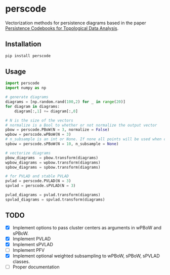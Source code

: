 perscode
===

Vectorization methods for persistence diagrams based in the paper [Persistence Codebooks for
Topological Data Analysis](https://arxiv.org/abs/1802.04852).

## Installation

```python
pip install perscode
```

## Usage

```python
import perscode
import numpy as np

# generate diagrams
diagrams = [np.random.rand(100,2) for _ in range(20)]
for diagram in diagrams:
    diagram[:,1] += diagram[:,0]

# N is the size of the vectors
# normalize is a Bool to whether or not normalize the output vector
pbow = perscode.PBoW(N = 3, normalize = False)
wpbow = perscode.wPBoW(N = 3)
# n_subsample is an int or None. If none all points will be used when calculating GMMs.
spbow = perscode.sPBoW(N = 10, n_subsample = None)

# vectorize diagrams
pbow_diagrams  = pbow.transform(diagrams)
wpbow_diagrams = wpbow.transform(diagrams)
spbow_diagrams = spbow.transform(diagrams)

# for PVLAD and stable PVLAD
pvlad = perscode.PVLAD(N = 3)
spvlad = perscode.sPVLAD(N = 3)

pvlad_diagrams = pvlad.transform(diagrams)
spvlad_diagrams = spvlad.transform(diagrams)
```

## TODO
- [x] Implement options to pass cluster centers as arguments in wPBoW and sPBoW.
- [x] Implement PVLAD
- [x] Implement sPVLAD
- [ ] Implement PFV
- [x] Implement optional weighted subsampling to wPBoW, sPBoW, sPVLAD classes.
- [ ] Proper documentation

